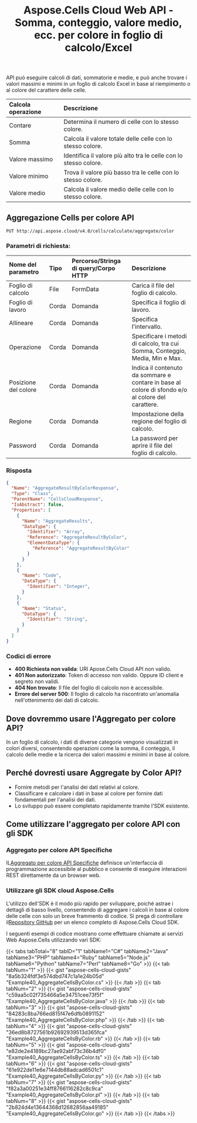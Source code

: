 ﻿---
title: Aspose.Cells Cloud Web API - Somma, conteggio, valore medio, ecc. per colore in foglio di calcolo/Excel
second_title: Documen
ArticleTitle: Sum, Count, Average Value, etc by color in Spreadsheet/Exce
LinkTitle: Aggregate Cells by Colo
type: docs
url: /it/aggregate-cells-by-color/
keywords: Sum, Count, Average Value, Max Value, Min Value, Excel REST API, Spreadsheet Operations, Aspose.Cells, Excel Cloud AP
description: Il Cloud Web Aspose.Cells API (Excel Cloud API) può eseguire calcoli di dati, sommatorie e medie e può anche trovare i valori massimi e minimi in un foglio di calcolo Excel in base al riempimento o al colore del carattere delle celle
weight: 100
kwords: Somma, Conteggio, Valore medio, Valore massimo, Valore minimo, Excel REST API, Operazioni foglio di calcolo, Aspose.Cells, Excel Cloud API
---
API può eseguire calcoli di dati, sommatorie e medie, e può anche trovare i valori massimi e minimi in un foglio di calcolo Excel in base al riempimento o al colore del carattere delle celle.

| Calcola operazione| Descrizione|
|:- |:- |
| Contare| Determina il numero di celle con lo stesso colore.|
| Somma| Calcola il valore totale delle celle con lo stesso colore.|
| Valore massimo| Identifica il valore più alto tra le celle con lo stesso colore.|
| Valore minimo| Trova il valore più basso tra le celle con lo stesso colore.|
|Valore medio| Calcola il valore medio delle celle con lo stesso colore.|

## **Aggregazione Cells per colore API**

```http
PUT http://api.aspose.cloud/v4.0/cells/calculate/aggregate/color
```

### **Parametri di richiesta:**

| Nome del parametro| Tipo| Percorso/Stringa di query/Corpo HTTP| Descrizione|
|:- |:- |:- |:- |
| Foglio di calcolo| File| FormData| Carica il file del foglio di calcolo.|
| Foglio di lavoro| Corda| Domanda| Specifica il foglio di lavoro.|
| Allineare| Corda| Domanda| Specifica l'intervallo.|
| Operazione| Corda| Domanda| Specificare i metodi di calcolo, tra cui Somma, Conteggio, Media, Min e Max.|
| Posizione del colore| Corda| Domanda| Indica il contenuto da sommare e contare in base al colore di sfondo e/o al colore del carattere.|
| Regione| Corda| Domanda| Impostazione della regione del foglio di calcolo.|
| Password| Corda| Domanda| La password per aprire il file del foglio di calcolo.|

### **Risposta**

```json
{
  "Name": "AggregateResultByColorResponse",
  "Type": "Class",
  "ParentName": "CellsCloudResponse",
  "IsAbstract": false,
  "Properties": [
    {
      "Name": "AggregateResults",
      "DataType": {
        "Identifier": "Array",
        "Reference": "AggregateResultByColor",
        "ElementDataType": {
          "Reference": "AggregateResultByColor"
        }
      }
    },
    {
      "Name": "Code",
      "DataType": {
        "Identifier": "Integer",
      }
    },
    {
      "Name": "Status",
      "DataType": {
        "Identifier": "String",
      }
    }
  ]
}
```

### Codici di errore

- **400 Richiesta non valida**: URI Apose.Cells Cloud API non valido.
- **401 Non autorizzato**: Token di accesso non valido. Oppure ID client e segreto non validi.
- **404 Non trovato**: Il file del foglio di calcolo non è accessibile.
- **Errore del server 500**: Il foglio di calcolo ha riscontrato un'anomalia nell'ottenimento dei dati di calcolo.

## Dove dovremmo usare l'Aggregato per colore API?

In un foglio di calcolo, i dati di diverse categorie vengono visualizzati in colori diversi, consentendo operazioni come la somma, il conteggio, il calcolo delle medie e la ricerca dei valori massimi e minimi in base al colore.

## Perché dovresti usare Aggregate by Color API?

- Fornire metodi per l'analisi dei dati relativi al colore.
- Classificare e calcolare i dati in base al colore per fornire dati fondamentali per l'analisi dei dati.
- Lo sviluppo può essere completato rapidamente tramite l'SDK esistente.

## Come utilizzare l'aggregato per colore API con gli SDK

### Aggregato per colore API Specifiche

 IL[Aggregato per colore API Specifiche](https://reference.aspose.cloud/cells/#/CalculateController/AggregateCellsByColor) definisce un'interfaccia di programmazione accessibile al pubblico e consente di eseguire interazioni REST direttamente da un browser web.

### Utilizzare gli SDK cloud Aspose.Cells

L'utilizzo dell'SDK è il modo più rapido per sviluppare, poiché astrae i dettagli di basso livello, consentendo di aggregare i calcoli in base al colore delle celle con solo un breve frammento di codice.
 Si prega di controllare il[Repository GitHub](https://github.com/aspose-cells-cloud) per un elenco completo di Aspose.Cells Cloud SDK.

I seguenti esempi di codice mostrano come effettuare chiamate ai servizi Web Aspose.Cells utilizzando vari SDK:

{{< tabs tabTotal="8" tabID="1" tabName1="C#" tabName2="Java" tabName3="PHP" tabName4="Ruby" tabName5="Node.js" tabName6="Python" tabName7="Perl" tabName8="Go" >}}
{{< tab tabNum="1" >}}
{{< gist "aspose-cells-cloud-gists" "8a5b324fdf3e574dbd747c1a1e24b05d" "Example40_AggregateCellsByColor.cs" >}}
{{< /tab >}}
{{< tab tabNum="2" >}}
{{< gist "aspose-cells-cloud-gists" "c59aa5c02f735466a5e34751cee73f5f" "Example40_AggregateCellsByColor.java" >}}
{{< /tab >}}
{{< tab tabNum="3" >}}
{{< gist "aspose-cells-cloud-gists" "84283c8ba766ed815f47e6dfb0891152" "Example40_AggregateCellsByColor.php" >}}
{{< /tab >}}
{{< tab tabNum="4" >}}
{{< gist "aspose-cells-cloud-gists" "36ed8b8727561b92692939513d365fca" "Example40_AggregateCellsByColor.rb" >}}
{{< /tab >}}
{{< tab tabNum="5" >}}
{{< gist "aspose-cells-cloud-gists" "e82de2e4189bc27ae92abf73c36b4df0" "Example40_AggregateCellsByColor.ts" >}}
{{< /tab >}}
{{< tab tabNum="6" >}}
{{< gist "aspose-cells-cloud-gists" "61e922de11e6e7144db88adcad6501c1" "Example40_AggregateCellsByColor.py" >}}
{{< /tab >}}
{{< tab tabNum="7" >}}
{{< gist "aspose-cells-cloud-gists" "f82a3a00251e34ff8766116282c8c9ca" "Example40_AggregateCellsByColor.pl" >}}
{{< /tab >}}
{{< tab tabNum="8" >}}
{{< gist "aspose-cells-cloud-gists" "2b824d4e13644368d12682856aa49185" "Example40_AggregateCellsByColor.go" >}}
{{< /tab >}}
{{< /tabs >}}
